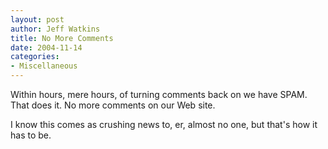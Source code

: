 ```yaml
--- 
layout: post
author: Jeff Watkins
title: No More Comments
date: 2004-11-14
categories: 
- Miscellaneous
---
```


Within hours, mere hours, of turning comments back on we have SPAM. That does it. No more comments on our Web site.

I know this comes as crushing news to, er, almost no one, but that's how it has to be.
